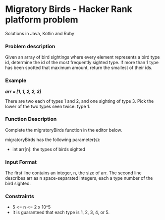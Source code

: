 # Migratory Birds - Hacker Rank platform problem
Solutions in Java, Kotlin and Ruby

### Problem description

Given an array of bird sightings where every element represents a bird type id, determine the id of the most frequently sighted type. If more than 1 type has been spotted that maximum amount, return the smallest of their ids.

### Example

***arr = [1, 1, 2, 2, 3]***

There are two each of types 1 and 2, and one sighting of type 3. Pick the lower of the two types seen twice: type 1.

### Function Description

Complete the migratoryBirds function in the editor below.

migratoryBirds has the following parameter(s):

* int arr[n]: the types of birds sighted

### Input Format

The first line contains an integer, n, the size of arr.
The second line describes arr as n space-separated integers, each a type number of the bird sighted.

### Constraints
* 5 <= n <= 2 x 10^5
* It is guaranteed that each type is 1, 2, 3, 4, or 5.